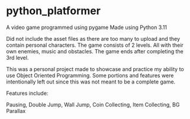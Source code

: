 # python_platformer
A video game programmed using pygame Made using Python 3.11

Did not include the asset files as there are too many to upload and they contain personal characters. The game consists of 2 levels. All with their own enemies, music and obstacles. The game ends after completing the 3rd level. 

This was a personal project made to showcase and practice my ability to use Object Oriented Programming. Some portions and features were intentionally left out since this was not meant to be a complete game. 

Features include:

Pausing,
Double Jump,
Wall Jump,
Coin Collecting,
Item Collecting,
BG Parallax
